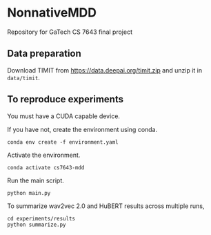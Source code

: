 # NonnativeMDD
Repository for GaTech CS 7643 final project

## Data preparation
Download TIMIT from https://data.deepai.org/timit.zip and unzip it in `data/timit`.

## To reproduce experiments
You must have a CUDA capable device.

If you have not, create the environment using conda.

```shell
conda env create -f environment.yaml
```

Activate the environment.

```shell
conda activate cs7643-mdd
```

Run the main script.

```shell
python main.py
```

To summarize wav2vec 2.0 and HuBERT results across multiple runs,

```shell
cd experiments/results
python summarize.py
```